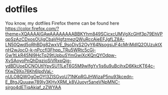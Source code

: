 # dotfiles
You know, my dotfiles
Firefox theme can be found here
https://color.firefox.com/?theme=XQAAAAIGAwAAAAAAAABBKYhm849SCicxcUMVgXcGHf3p79EhVPqpSzAzCDxosOUjgCbaVHgfzmezQWuRccAieEFJgfLZ8A-LN50Qwd5oRhBDg82wxVE_9soDiyS2OyY64NsogsiJF4cMriMdIQ2OUzuktXnH2wJocO-k-nPccfl3Fhpp_TRu5WRtc5cGj-Gw1tLkR4SNl9HcTq29tUpbuSYmGwiXcKQnQYOdpw-XvSAoyoPnQhDqzioSiVRxpQjg-ydBDUoeDCNOUtIYpvSU11LeT6G5M9wIfgYv1is6u9uBcjhxD6KkcKT64c-fXwZ9Xo76Kh6lpdVaL-nULO8QWOgOeOYl3ZISGvoU71NKpRGJHWizaP5nu93kcedn-E_BtgJQuuaw789Iv3KHvXRM_k8VJuoyr5aneVNpMNC-sjrgo4dETjqAkjaf_zZWYAA
